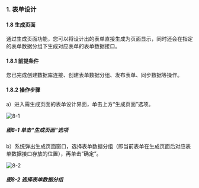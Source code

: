 ### 1. 表单设计

#### 1.8 生成页面

通过生成页面功能，您可以将设计出的表单直接生成为页面显示，同时还会在指定的表单数据分组下生成对应表单的表单数据接口。

#### 1.8.1 前提条件

您已完成创建数据库连接、创建表单数据分组、发布表单、同步数据等操作。

#### 1.8.2 操作步骤

a）进入需生成页面的表单设计界面，单击上方“生成页面”选项。

![8-1](https://www.feisuanyz.com/fspage/czzn/tablesj/tablesj_7_1.png)

##### 图8-1 单击“生成页面”选项

b）系统弹出生成页面窗口，选择表单数据分组（即当前表单在生成页面后对应表单数据接口存放的位置），再单击“确定”。

![8-2](https://www.feisuanyz.com/fspage/czzn/tablesj/tablesj_7_2.png)

##### 图8-2 选择表单数据分组
